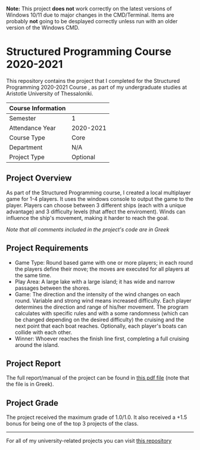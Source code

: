 **Note:** This project **does not** work correctly on the latest versions of Windows 10/11 due to major changes in the CMD/Terminal. Items are probably **not** going to be desplayed correctly unless run with an older version of the Windows CMD.

# Structured Programming Course 2020-2021

This repository contains the project that I completed for the Structured Programming 2020-2021 Course , as part of my undergraduate studies at Aristotle University of Thessaloniki.

|   Course Information     |                           |
|--------------------------|---------------------------|
| Semester                 | 1                         |
| Attendance Year          | 2020-2021                 |
| Course Type              | Core                      |
| Department               | N/A                       |
| Project Type             | Optional                  |

## Project Overview
As part of the Structured Programming course, I created a local multiplayer game for 1-4 players. It uses the windows console to output the game to the player. Players can choose between 3 different ships (each with a unique advantage) and 3 difficulty levels (that affect the enviroment). Winds can influence the ship's movement, making it harder to reach the goal.

*Note that all comments included in the project's code are in Greek*

## Project Requirements
* Game Type: Round based game with one or more players; in each round the players define their move; the moves are executed for all players at the same time.
* Play Area: A large lake with a large island; it has wide and narrow passages between the shores.
* Game: The direction and the intensity of the wind changes on each round. Variable and strong wind means increased difficulty. Each player determines the direction and range of his/her movement. The program calculates with specific rules and with a some randomness (which can be changed depending on the desired difficulty) the cruising and the next point that each boat reaches. Optionally, each player's boats can collide with each other.
* Winner: Whoever reaches the finish line first, completing a full cruising around the island.

## Project Report
The full report/manual of the project can be found in [this pdf file]() (note that the file is in Greek).

## Project Grade
The project received the maximum grade of 1.0/1.0. It also received a +1.5 bonus for being one of the top 3 projects of the class.

---
For all of my university-related projects you can visit [this repository](https://github.com/Selivanof/UniversityCollection)
